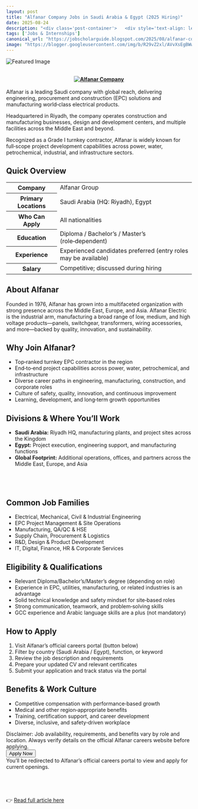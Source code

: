 ```yaml
---
layout: post
title: "Alfanar Company Jobs in Saudi Arabia & Egypt (2025 Hiring)"
date: 2025-08-24
description: "<div class='post-container'>   <div style='text-align: left;'><b>&nbsp;<div class='separator' style='clear: both; text-align: center;'><a href='https://blogger.googleusercontent.com/img/b/R29vZ2xl/AVvXsEgBWwRXDq150o26nBHLpZ7LzwBKYSn9AuClYRXwZAx-G6geVkGeOVj2zCAZwDj7R_cz0iljPYQbiO639q_fhato4frZjVbTKzeGzdKCLMsIonhTwRyVXo_yksk1MnFyToUZcSC9Gm8P16jPBqx5OZsn4R2f3T5aMt4ywjBo0ERsMZwAOdYrXL4aWlL52RY/s768/1000320200.jpg' style='margin-left: 1em; margin-right: 1em;'><img alt='Alfanar Company' border='0' src='https://blogger.googleusercontent.com/img/b/R29vZ2xl/AVvXsEgBWwRXDq150o26nBHLpZ7LzwBKYSn9AuClYRXwZAx-G6geVkGeOVj2zCAZwDj7R_cz0iljPYQbiO639q_fhato4frZjVbTKzeGzdKCLMsIonhTwRyVXo_yksk1MnFyToUZcSC9Gm8P16jPBqx5OZsn4R2f3T5aMt4ywjBo0ERsMZwAOdYrXL4aWlL52RY/s16000/1000320200.jpg' title='Alfanar Company' /></a></div><br /></b></div><div style='text-align: left;'>Alfanar is a leading Saudi company with global reach, delivering engineering, procurement and construction (EPC) solutions and manufacturing world‑class electrical products.     Headquartered in Riyadh, the company operates construction and manufacturing businesses, design and development centers, and multiple facilities across the Middle East and beyond.</div>   <p>     Recognized as a Grade I turnkey contractor, Alfanar is widely known for full‑scope project development capabilities across power, water, petrochemical, industrial, and infrastructure sectors.   </p>    <h2>Quick Overview</h2>   <table class='info-table'>     <tbody>       <tr><th>Company</th><td>Alfanar Group</td></tr>       <tr><th>Primary Locations</th><td>Saudi Arabia (HQ: Riyadh), Egypt</td></tr>       <tr><th>Who Can Apply</th><td>All nationalities</td></tr>       <tr><th>Education</th><td>Diploma / Bachelor’s / Master’s (role‑dependent)</td></tr>       <tr><th>Experience</th><td>Experienced candidates preferred (entry roles may be available)</td></tr>       <tr><th>Salary</th><td>Competitive; discussed during hiring</td></tr>     </tbody>   </table>    <h2>About Alfanar</h2>   <p>     Founded in 1976, Alfanar has grown into a multifaceted organization with strong presence across the Middle East, Europe, and Asia.     Alfanar Electric is the industrial arm, manufacturing a broad range of low, medium, and high voltage products—panels, switchgear, transformers, wiring accessories, and more—backed by quality, innovation, and sustainability.   </p>    <h2>Why Join Alfanar?</h2>   <ul>     <li>Top‑ranked turnkey EPC contractor in the region</li>     <li>End‑to‑end project capabilities across power, water, petrochemical, and infrastructure</li>     <li>Diverse career paths in engineering, manufacturing, construction, and corporate roles</li>     <li>Culture of safety, quality, innovation, and continuous improvement</li>     <li>Learning, development, and long‑term growth opportunities</li>   </ul>    <h2>Divisions &amp; Where You’ll Work</h2>   <ul>     <li><strong>Saudi Arabia:</strong> Riyadh HQ, manufacturing plants, and project sites across the Kingdom</li>     <li><strong>Egypt:</strong> Project execution, engineering support, and manufacturing functions</li>     <li><strong>Global Footprint:</strong> Additional operations, offices, and partners across the Middle East, Europe, and Asia</li>   </ul>    <h2><br /></h2>    <h2>Common Job Families</h2>   <ul class='columns-2'>     <li>Electrical, Mechanical, Civil &amp; Industrial Engineering</li>     <li>EPC Project Management &amp; Site Operations</li>     <li>Manufacturing, QA/QC &amp; HSE</li>     <li>Supply Chain, Procurement &amp; Logistics</li>     <li>R&amp;D, Design &amp; Product Development</li>     <li>IT, Digital, Finance, HR &amp; Corporate Services</li>   </ul>    <h2>Eligibility &amp; Qualifications</h2>   <ul>     <li>Relevant Diploma/Bachelor’s/Master’s degree (depending on role)</li>     <li>Experience in EPC, utilities, manufacturing, or related industries is an advantage</li>     <li>Solid technical knowledge and safety mindset for site‑based roles</li>     <li>Strong communication, teamwork, and problem‑solving skills</li>     <li>GCC experience and Arabic language skills are a plus (not mandatory)</li>   </ul>    <h2>How to Apply</h2>   <ol>     <li>Visit Alfanar’s official careers portal (button below)</li>     <li>Filter by country (Saudi Arabia / Egypt), function, or keyword</li>     <li>Review the job description and requirements</li>     <li>Prepare your updated CV and relevant certificates</li>     <li>Submit your application and track status via the portal</li>   </ol>    <h2>Benefits &amp; Work Culture</h2>   <ul>     <li>Competitive compensation with performance‑based growth</li>     <li>Medical and other region‑appropriate benefits</li>     <li>Training, certification support, and career development</li>     <li>Diverse, inclusive, and safety‑driven workplace</li>   </ul>    <div class='disclaimer'>     Disclaimer: Job availability, requirements, and benefits vary by role and location.     Always verify details on the official Alfanar careers website before applying.   </div>    <div class='apply-btn-wrap'>     <button class='apply-btn'>       Apply Now     </button>     <div class='apply-note'>You’ll be redirected to Alfanar’s official careers portal to view and apply for current openings.</div>   </div>    <h2><br /></h2><ul class='related'>   </ul> </div>"
tags: ['Jobs & Internships']
canonical_url: "https://jobscholarguide.blogspot.com/2025/08/alfanar-company-jobs-in-saudi-arabia.html"
image: "https://blogger.googleusercontent.com/img/b/R29vZ2xl/AVvXsEgBWwRXDq150o26nBHLpZ7LzwBKYSn9AuClYRXwZAx-G6geVkGeOVj2zCAZwDj7R_cz0iljPYQbiO639q_fhato4frZjVbTKzeGzdKCLMsIonhTwRyVXo_yksk1MnFyToUZcSC9Gm8P16jPBqx5OZsn4R2f3T5aMt4ywjBo0ERsMZwAOdYrXL4aWlL52RY/s72-c/1000320200.jpg"
---
```


![Featured Image](https://blogger.googleusercontent.com/img/b/R29vZ2xl/AVvXsEgBWwRXDq150o26nBHLpZ7LzwBKYSn9AuClYRXwZAx-G6geVkGeOVj2zCAZwDj7R_cz0iljPYQbiO639q_fhato4frZjVbTKzeGzdKCLMsIonhTwRyVXo_yksk1MnFyToUZcSC9Gm8P16jPBqx5OZsn4R2f3T5aMt4ywjBo0ERsMZwAOdYrXL4aWlL52RY/s72-c/1000320200.jpg)

<div class='post-container'>   <div style='text-align: left;'><b>&nbsp;<div class='separator' style='clear: both; text-align: center;'><a href='https://blogger.googleusercontent.com/img/b/R29vZ2xl/AVvXsEgBWwRXDq150o26nBHLpZ7LzwBKYSn9AuClYRXwZAx-G6geVkGeOVj2zCAZwDj7R_cz0iljPYQbiO639q_fhato4frZjVbTKzeGzdKCLMsIonhTwRyVXo_yksk1MnFyToUZcSC9Gm8P16jPBqx5OZsn4R2f3T5aMt4ywjBo0ERsMZwAOdYrXL4aWlL52RY/s768/1000320200.jpg' style='margin-left: 1em; margin-right: 1em;'><img alt='Alfanar Company' border='0' src='https://blogger.googleusercontent.com/img/b/R29vZ2xl/AVvXsEgBWwRXDq150o26nBHLpZ7LzwBKYSn9AuClYRXwZAx-G6geVkGeOVj2zCAZwDj7R_cz0iljPYQbiO639q_fhato4frZjVbTKzeGzdKCLMsIonhTwRyVXo_yksk1MnFyToUZcSC9Gm8P16jPBqx5OZsn4R2f3T5aMt4ywjBo0ERsMZwAOdYrXL4aWlL52RY/s16000/1000320200.jpg' title='Alfanar Company' /></a></div><br /></b></div><div style='text-align: left;'>Alfanar is a leading Saudi company with global reach, delivering engineering, procurement and construction (EPC) solutions and manufacturing world‑class electrical products.

<!--more-->

Headquartered in Riyadh, the company operates construction and manufacturing businesses, design and development centers, and multiple facilities across the Middle East and beyond.</div>   <p>     Recognized as a Grade I turnkey contractor, Alfanar is widely known for full‑scope project development capabilities across power, water, petrochemical, industrial, and infrastructure sectors.   </p>    <h2>Quick Overview</h2>   <table class='info-table'>     <tbody>       <tr><th>Company</th><td>Alfanar Group</td></tr>       <tr><th>Primary Locations</th><td>Saudi Arabia (HQ: Riyadh), Egypt</td></tr>       <tr><th>Who Can Apply</th><td>All nationalities</td></tr>       <tr><th>Education</th><td>Diploma / Bachelor’s / Master’s (role‑dependent)</td></tr>       <tr><th>Experience</th><td>Experienced candidates preferred (entry roles may be available)</td></tr>       <tr><th>Salary</th><td>Competitive; discussed during hiring</td></tr>     </tbody>   </table>    <h2>About Alfanar</h2>   <p>     Founded in 1976, Alfanar has grown into a multifaceted organization with strong presence across the Middle East, Europe, and Asia.     Alfanar Electric is the industrial arm, manufacturing a broad range of low, medium, and high voltage products—panels, switchgear, transformers, wiring accessories, and more—backed by quality, innovation, and sustainability.   </p>    <h2>Why Join Alfanar?</h2>   <ul>     <li>Top‑ranked turnkey EPC contractor in the region</li>     <li>End‑to‑end project capabilities across power, water, petrochemical, and infrastructure</li>     <li>Diverse career paths in engineering, manufacturing, construction, and corporate roles</li>     <li>Culture of safety, quality, innovation, and continuous improvement</li>     <li>Learning, development, and long‑term growth opportunities</li>   </ul>    <h2>Divisions &amp; Where You’ll Work</h2>   <ul>     <li><strong>Saudi Arabia:</strong> Riyadh HQ, manufacturing plants, and project sites across the Kingdom</li>     <li><strong>Egypt:</strong> Project execution, engineering support, and manufacturing functions</li>     <li><strong>Global Footprint:</strong> Additional operations, offices, and partners across the Middle East, Europe, and Asia</li>   </ul>    <h2><br /></h2>    <h2>Common Job Families</h2>   <ul class='columns-2'>     <li>Electrical, Mechanical, Civil &amp; Industrial Engineering</li>     <li>EPC Project Management &amp; Site Operations</li>     <li>Manufacturing, QA/QC &amp; HSE</li>     <li>Supply Chain, Procurement &amp; Logistics</li>     <li>R&amp;D, Design &amp; Product Development</li>     <li>IT, Digital, Finance, HR &amp; Corporate Services</li>   </ul>    <h2>Eligibility &amp; Qualifications</h2>   <ul>     <li>Relevant Diploma/Bachelor’s/Master’s degree (depending on role)</li>     <li>Experience in EPC, utilities, manufacturing, or related industries is an advantage</li>     <li>Solid technical knowledge and safety mindset for site‑based roles</li>     <li>Strong communication, teamwork, and problem‑solving skills</li>     <li>GCC experience and Arabic language skills are a plus (not mandatory)</li>   </ul>    <h2>How to Apply</h2>   <ol>     <li>Visit Alfanar’s official careers portal (button below)</li>     <li>Filter by country (Saudi Arabia / Egypt), function, or keyword</li>     <li>Review the job description and requirements</li>     <li>Prepare your updated CV and relevant certificates</li>     <li>Submit your application and track status via the portal</li>   </ol>    <h2>Benefits &amp; Work Culture</h2>   <ul>     <li>Competitive compensation with performance‑based growth</li>     <li>Medical and other region‑appropriate benefits</li>     <li>Training, certification support, and career development</li>     <li>Diverse, inclusive, and safety‑driven workplace</li>   </ul>    <div class='disclaimer'>     Disclaimer: Job availability, requirements, and benefits vary by role and location.     Always verify details on the official Alfanar careers website before applying.   </div>    <div class='apply-btn-wrap'>     <button class='apply-btn'>       Apply Now     </button>     <div class='apply-note'>You’ll be redirected to Alfanar’s official careers portal to view and apply for current openings.</div>   </div>    <h2><br /></h2><ul class='related'>   </ul> </div>

👉 [Read full article here](https://jobscholarguide.blogspot.com/2025/08/alfanar-company-jobs-in-saudi-arabia.html)
